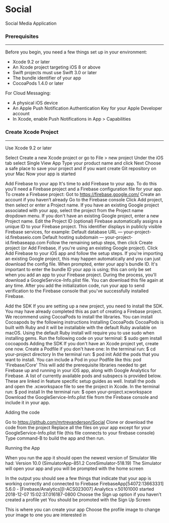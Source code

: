 # Social
Social Media Application



### Prerequisites
---------------------------
Before you begin, you need a few things set up in your environment:
- Xcode 9.2 or later
- An Xcode project targeting iOS 8 or above
- Swift projects must use Swift 3.0 or later
- The bundle identifier of your app
- CocoaPods 1.4.0 or later

For Cloud Messaging:
- A physical iOS device
- An Apple Push Notification Authentication Key for your Apple Developer account
- In Xcode, enable Push Notifications in App > Capabilities


### Create Xcode Project
--------------------------


Use Xcode 9.2 or later

Select Create a new Xcode project or go to File > new project
Under the iOS tab select Single View App
Type your product name and click Next
Choose a safe place to save your project and if you want create Git repository on your Mac
Now your app is started

Add Firebase to your app
It's time to add Firebase to your app. To do this you'll need a Firebase project and a Firebase configuration file for your app.
To create a Firebase project:
Got to https://firebase.google.com/
Create an account if you haven’t already
Go to the Firebase console
Click Add project, then select or enter a Project name.
If you have an existing Google project associated with your app, select the project from the Project name dropdown menu.
If you don't have an existing Google project, enter a new Project name.
Edit the Project ID (optional)
Firebase automatically assigns a unique ID to your Firebase project. This identifier displays in publicly visible Firebase services, for example:
Default database URL — your-project-id.firebaseio.com
Default hosting subdomain — your-project-id.firebaseapp.com
Follow the remaining setup steps, then click Create project (or Add Firebase, if you're using an existing Google project).
Click Add Firebase to your iOS app and follow the setup steps. If you're importing an existing Google project, this may happen automatically and you can just download the config file.
When prompted, enter your app's bundle ID. It's important to enter the bundle ID your app is using; this can only be set when you add an app to your Firebase project.
During the process, you'll download a GoogleService-Info.plist file. You can download this file again at any time.
After you add the initialization code, run your app to send verification to the Firebase console that you've successfully installed Firebase.

Add the SDK
If you are setting up a new project, you need to install the SDK. You may have already completed this as part of creating a Firebase project.
We recommend using CocoaPods to install the libraries. You can install Cocoapods by the following instructions 
Installing CocoaPods
CocoaPods is built with Ruby and it will be installable with the default Ruby available on macOS. Using the default Ruby install will require you to use sudo when installing gems. 
Run the following code on your terminal: $ sudo gem install cocoapods
Adding the SDK
If you don't have an Xcode project yet, create one now.
Create a Podfile if you don't have one:
In the terminal run: $ cd your-project directory
In the terminal run: $ pod init
Add the pods that you want to install. You can include a Pod in your Podfile like this: pod 'Firebase/Core'
This will add the prerequisite libraries needed to get Firebase up and running in your iOS app, along with Google Analytics for Firebase. A list of currently available pods and subspecs is provided below. These are linked in feature specific setup guides as well.
Install the pods and open the .xcworkspace file to see the project in Xcode.
In the terminal run: $ pod install
In the terminal run: $ open your-project.xcworkspace
Download the GoogleService-Info.plist file from the Firebase console and include it in your app.

Adding the code

Go to https://github.com/mrtrevanderson/Social 
Clone or download the code from the project
Replace all the files on your app except for your GoogleService-Info.plist file (this file connects to your firebase console)
Type command-B to build the app and then run.









Running the App

When you run the app it should open the newest version of Simulator
We had: Version 10.0 (SimulatorApp-851.2 CoreSimulator-518.19)
The Simulator will open your app and you will be prompted with the home screen 




In the output you should see a few things that indicate that your app is working correctly and connected to Firebase
FirebaseApp[54072:13663331] 5.6.0 - [Firebase/Analytics][I-ACS023007] Analytics v.50101000 started
2018-12-07 15:02:37.016187-0800 
Choose the Sign up option if you haven’t created a profile yet
You should be promoted with the Sign Up Screen 

This is where you can create your app 
Choose the profile image to change your image to one you are interested in







